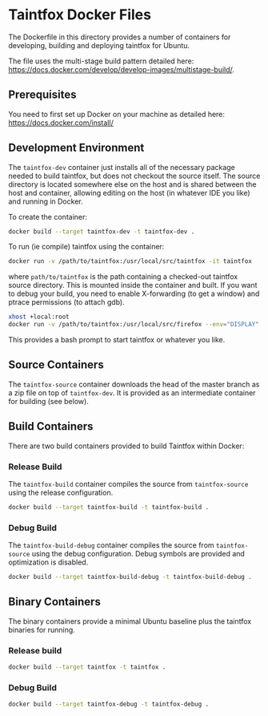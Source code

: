 # Taintfox Docker Files

The Dockerfile in this directory provides a number of containers for developing, building and
deploying taintfox for Ubuntu.

The file uses the multi-stage build pattern detailed here: https://docs.docker.com/develop/develop-images/multistage-build/.

## Prerequisites

You need to first set up Docker on your machine as detailed here: https://docs.docker.com/install/

## Development Environment

The `taintfox-dev` container just installs all of the necessary package needed to build taintfox, but does not checkout
the source itself. The source directory is located somewhere else on the host and is shared between the host and
container, allowing editing on the host (in whatever IDE you like) and running in Docker.

To create the container:

```bash
docker build --target taintfox-dev -t taintfox-dev .
```

To run (ie compile) taintfox using the container:

```bash
docker run -v /path/to/taintfox:/usr/local/src/taintfox -it taintfox
```

where `path/to/taintfox` is the path containing a checked-out taintfox source directory. This is mounted inside the container
and built. If you want to debug your build, you need to enable X-forwarding (to get a window) and ptrace permissions (to attach gdb).

```bash
xhost +local:root
docker run -v /path/to/taintfox:/usr/local/src/firefox --env="DISPLAY" --env="QT_X11_NO_MITSHM=1" -v /tmp/.X11-unix:/tmp/.X11-unix:rw  --cap-add=SYS_PTRACE --security-opt seccomp=unconfined -it --entrypoint=/bin/bash taintfox
```

This provides a bash prompt to start taintfox or whatever you like.

## Source Containers

The `taintfox-source` container downloads the head of the master branch as a zip file on top of `taintfox-dev`. It is
provided as an intermediate container for building (see below).

## Build Containers

There are two build containers provided to build Taintfox within Docker:

### Release Build

The `taintfox-build` container compiles the source from `taintfox-source` using the release configuration.

```bash
docker build --target taintfox-build -t taintfox-build .
```

### Debug Build

The `taintfox-build-debug` container compiles the source from `taintfox-source` using the debug configuration.
Debug symbols are provided and optimization is disabled.

```bash
docker build --target taintfox-build-debug -t taintfox-build-debug .
```

## Binary Containers

The binary containers provide a minimal Ubuntu baseline plus the taintfox binaries for running.

### Release build

```bash
docker build --target taintfox -t taintfox .
```

### Debug Build

```bash
docker build --target taintfox-debug -t taintfox-debug .
```